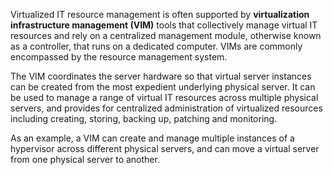Virtualized IT resource management is often supported by __virtualization infrastructure management (VIM)__ tools that collectively manage virtual IT resources and rely on a centralized management module, otherwise known as a controller, that runs on a dedicated computer. VIMs are commonly encompassed by the resource management system.

The VIM coordinates the server hardware so that virtual server instances can be created from the most expedient underlying physical server. It can be used to manage a range of virtual IT resources across multiple physical servers, and provides for centralized administration of virtualized resources including creating, storing, backing up, patching and monitoring.

As an example, a VIM can create and manage multiple instances of a hypervisor across different physical servers, and can move a virtual server from one physical server to another.

